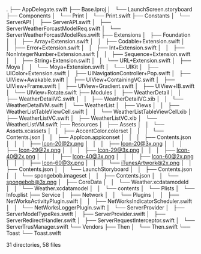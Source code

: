 .
├── AppDelegate.swift
├── Base.lproj
│   └── LaunchScreen.storyboard
├── Components
│   └── Print
│       └── Print.swift
├── Constants
│   └── ServerAPI
│       ├── ServerAPI.swift
│       ├── ServerWeatherForcastModelReq.swift
│       └── ServerWeatherForcastModelRes.swift
├── Extensions
│   ├── Foundation
│   │   ├── Array+Extension.swift
│   │   ├── Codable+Extension.swift
│   │   ├── Error+Extension.swift
│   │   ├── Int+Extension.swift
│   │   ├── NonIntegerNumber+Extension.swift
│   │   ├── Sequence+Extension.swift
│   │   ├── String+Extension.swift
│   │   └── URL+Extension.swift
│   ├── Moya
│   │   └── Moya+Extension.swift
│   └── UIKit
│       ├── UIColor+Extension.swift
│       ├── UINavigationController+Pop.swift
│       ├── UIView+Awakable.swift
│       ├── UIView+ContainingVC.swift
│       ├── UIView+Frame.swift
│       ├── UIView+Gradient.swift
│       ├── UIView+IB.swift
│       └── UIView+Rotate.swift
├── Modules
│   ├── WeatherDetail
│   │   ├── WeatherDetailVC.swift
│   │   ├── WeatherDetailVC.xib
│   │   └── WeatherDetailVM.swift
│   └── WeatherList
│       ├── Views
│       │   ├── WeatherListTableViewCell.swift
│       │   └── WeatherListTableViewCell.xib
│       ├── WeatherListVC.swift
│       ├── WeatherListVC.xib
│       └── WeatherListVM.swift
├── Resources
│   ├── Assets
│   │   └── Assets.xcassets
│   │       ├── AccentColor.colorset
│   │       │   └── Contents.json
│   │       ├── AppIcon.appiconset
│   │       │   ├── Contents.json
│   │       │   ├── Icon-20@2x.png
│   │       │   ├── Icon-20@3x.png
│   │       │   ├── Icon-29@2x.png
│   │       │   ├── Icon-29@3x.png
│   │       │   ├── Icon-40@2x.png
│   │       │   ├── Icon-40@3x.png
│   │       │   ├── Icon-60@2x.png
│   │       │   ├── Icon-60@3x.png
│   │       │   └── iTunesArtwork@2x.png
│   │       ├── Contents.json
│   │       └── LaunchStoryboard
│   │           ├── Contents.json
│   │           └── spongebob.imageset
│   │               ├── Contents.json
│   │               └── spongebob@3x.png
│   ├── CoreData
│   │   └── Weather.xcdatamodeld
│   │       └── Weather.xcdatamodel
│   │           └── contents
│   └── Plists
│       └── Info.plist
├── Service
│   ├── Network
│   │   └── Plugins
│   │       ├── NetWorksActivityPlugin.swift
│   │       ├── NetWorksIndicatorScheduler.swift
│   │       └── NetWorksLoggerPlugin.swift
│   └── ServerProvider
│       ├── ServerModelTypeRes.swift
│       ├── ServerProvider.swift
│       ├── ServerRedirectHandler.swift
│       ├── ServerRequestInterceptor.swift
│       └── ServerTrusManager.swift
└── Vendors
    ├── Then
    │   └── Then.swift
    └── Toast
        └── Toast.swift

31 directories, 58 files

